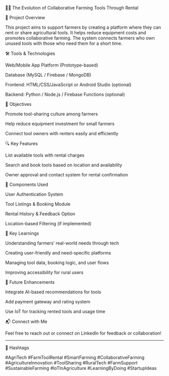 🌾🔧 The Evolution of Collaborative Farming Tools Through Rental

📌 Project Overview

This project aims to support farmers by creating a platform where they can rent or share agricultural tools. It helps reduce equipment costs and promotes collaborative farming. The system connects farmers who own unused tools with those who need them for a short time.

🛠 Tools & Technologies

Web/Mobile App Platform (Prototype-based)

Database (MySQL / Firebase / MongoDB)

Frontend: HTML/CSS/JavaScript or Android Studio (optional)

Backend: Python / Node.js / Firebase Functions (optional)


🎯 Objectives

Promote tool-sharing culture among farmers

Help reduce equipment investment for small farmers

Connect tool owners with renters easily and efficiently


🔍 Key Features

List available tools with rental charges

Search and book tools based on location and availability

Owner approval and contact system for rental confirmation


🔧 Components Used

User Authentication System

Tool Listings & Booking Module

Rental History & Feedback Option

Location-based Filtering (if implemented)


🔑 Key Learnings

Understanding farmers’ real-world needs through tech

Creating user-friendly and need-specific platforms

Managing tool data, booking logic, and user flows

Improving accessibility for rural users


🚀 Future Enhancements

Integrate AI-based recommendations for tools

Add payment gateway and rating system

Use IoT for tracking rented tools and usage time


📬 Connect with Me

Feel free to reach out or connect on LinkedIn for feedback or collaboration!


---

🔖 Hashtags

#AgriTech #FarmToolRental #SmartFarming #CollaborativeFarming #AgricultureInnovation #ToolSharing #RuralTech #FarmSupport #SustainableFarming #IoTInAgriculture #LearningByDoing #StartupIdeas
